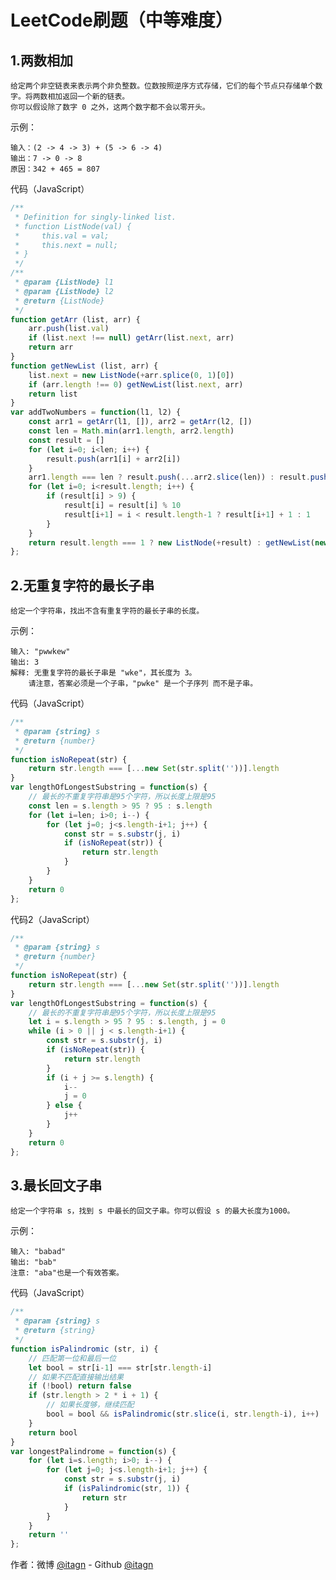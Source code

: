 ﻿# LeetCode刷题（中等难度）
## 1.两数相加

    给定两个非空链表来表示两个非负整数。位数按照逆序方式存储，它们的每个节点只存储单个数字。将两数相加返回一个新的链表。
    你可以假设除了数字 0 之外，这两个数字都不会以零开头。

示例：

    输入：(2 -> 4 -> 3) + (5 -> 6 -> 4)
    输出：7 -> 0 -> 8
    原因：342 + 465 = 807

代码（JavaScript）
```javascript
/**
 * Definition for singly-linked list.
 * function ListNode(val) {
 *     this.val = val;
 *     this.next = null;
 * }
 */
/**
 * @param {ListNode} l1
 * @param {ListNode} l2
 * @return {ListNode}
 */
function getArr (list, arr) {
    arr.push(list.val)
    if (list.next !== null) getArr(list.next, arr)
    return arr
}
function getNewList (list, arr) {
    list.next = new ListNode(+arr.splice(0, 1)[0])
    if (arr.length !== 0) getNewList(list.next, arr)
    return list
}
var addTwoNumbers = function(l1, l2) {
    const arr1 = getArr(l1, []), arr2 = getArr(l2, [])
    const len = Math.min(arr1.length, arr2.length)
    const result = []
    for (let i=0; i<len; i++) {
        result.push(arr1[i] + arr2[i])
    }
    arr1.length === len ? result.push(...arr2.slice(len)) : result.push(...arr1.slice(len))
    for (let i=0; i<result.length; i++) {
        if (result[i] > 9) {
            result[i] = result[i] % 10
            result[i+1] = i < result.length-1 ? result[i+1] + 1 : 1
        }
    }
    return result.length === 1 ? new ListNode(+result) : getNewList(new ListNode(+result[0]), result.slice(1))
};
```

## 2.无重复字符的最长子串

    给定一个字符串，找出不含有重复字符的最长子串的长度。
    
示例：

    输入: "pwwkew"
    输出: 3
    解释: 无重复字符的最长子串是 "wke"，其长度为 3。
        请注意，答案必须是一个子串，"pwke" 是一个子序列 而不是子串。

代码（JavaScript）
```javascript
/**
 * @param {string} s
 * @return {number}
 */
function isNoRepeat(str) {
    return str.length === [...new Set(str.split(''))].length
}
var lengthOfLongestSubstring = function(s) {
    // 最长的不重复字符串是95个字符，所以长度上限是95
    const len = s.length > 95 ? 95 : s.length
    for (let i=len; i>0; i--) {
        for (let j=0; j<s.length-i+1; j++) {
            const str = s.substr(j, i)
            if (isNoRepeat(str)) {
                return str.length
            }
        }
    }
    return 0
};
```
代码2（JavaScript）
```javascript
/**
 * @param {string} s
 * @return {number}
 */
function isNoRepeat(str) {
    return str.length === [...new Set(str.split(''))].length
}
var lengthOfLongestSubstring = function(s) {
    // 最长的不重复字符串是95个字符，所以长度上限是95
    let i = s.length > 95 ? 95 : s.length, j = 0
    while (i > 0 || j < s.length-i+1) {
        const str = s.substr(j, i)
        if (isNoRepeat(str)) {
            return str.length
        }
        if (i + j >= s.length) {
            i--
            j = 0
        } else {
            j++
        } 
    }
    return 0
};
```

## 3.最长回文子串

    给定一个字符串 s，找到 s 中最长的回文子串。你可以假设 s 的最大长度为1000。
    
示例：

    输入: "babad"
    输出: "bab"
    注意: "aba"也是一个有效答案。

代码（JavaScript）
```javascript
/**
 * @param {string} s
 * @return {string}
 */
function isPalindromic (str, i) {
    // 匹配第一位和最后一位
    let bool = str[i-1] === str[str.length-i]
    // 如果不匹配直接输出结果
    if (!bool) return false
    if (str.length > 2 * i + 1) {
        // 如果长度够，继续匹配
        bool = bool && isPalindromic(str.slice(i, str.length-i), i++)
    }
    return bool
}
var longestPalindrome = function(s) {
    for (let i=s.length; i>0; i--) {
        for (let j=0; j<s.length-i+1; j++) {
            const str = s.substr(j, i)
            if (isPalindromic(str, 1)) {
                return str
            }
        }
    }
    return ''
};
```

作者：微博 [@itagn][1] - Github [@itagn][2]

[1]: https://weibo.com/p/1005053782707172
[2]: https://github.com/itagn
